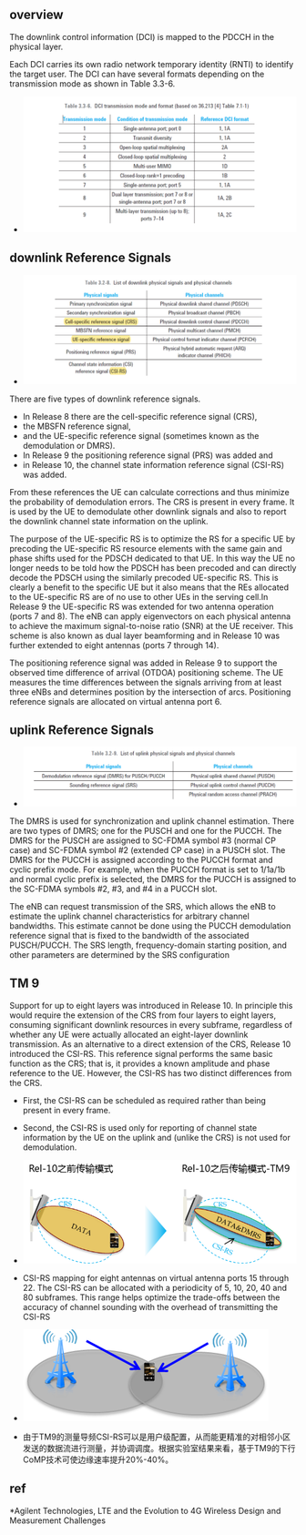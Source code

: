 ## overview
The downlink control information (DCI) is mapped to the PDCCH in the physical layer. 

Each DCI carries its own radio network temporary identity (RNTI) to identify the target user. The DCI can have several formats depending on the transmission mode as shown in Table 3.3-6.

* ![tm overview](tm_overview.png)



## downlink Reference Signals
* ![dl_phy_signals](dl_phy_signals.png)

There are five types of downlink reference signals. 
* In Release 8 there are the cell-specific reference signal (CRS), 
* the MBSFN reference signal, 
* and the UE-specific reference signal (sometimes known as the demodulation or DMRS). 
* In Release 9 the positioning reference signal (PRS) was added and
* in Release 10, the channel state information reference signal (CSI-RS) was added.

From these references the UE can calculate corrections and thus minimize the probability of demodulation errors. The CRS is present in every frame. It is used by the UE to demodulate other
downlink signals and also to report the downlink channel state information on the uplink.

The purpose of the UE-specific RS is to optimize the RS for a specific UE by precoding the UE-specific RS resource elements with the same gain and phase shifts used for the PDSCH dedicated to that UE. In this way the UE no longer needs to be told how the PDSCH has been precoded and can directly decode the PDSCH using the similarly precoded UE-specific RS. This is clearly a benefit to the specific UE but it also means that the REs allocated to the UE-specific RS are of no use to other UEs in the serving cell.In Release 9 the UE-specific RS was extended for two antenna operation (ports 7 and 8). The eNB can apply eigenvectors on each physical antenna to achieve the maximum signal-to-noise ratio (SNR) at the UE receiver. This scheme is also known as dual layer beamforming and in Release 10 was further extended to eight antennas (ports 7 through 14).

The positioning reference signal was added in Release 9 to support the observed time difference of arrival (OTDOA) positioning scheme. The UE measures the time differences between the signals arriving from at least three eNBs and determines position by the intersection of arcs. Positioning reference signals are allocated on virtual antenna port 6.



##  uplink Reference Signals
* ![ul_phy_signals](ul_phy_signals.png)

The DMRS is used for synchronization and uplink channel estimation. There are two types of DMRS; one for the PUSCH and one for the PUCCH. The DMRS for the PUSCH are assigned to SC-FDMA symbol #3 (normal CP case) and SC-FDMA symbol #2 (extended CP case) in a PUSCH slot. The DMRS for the PUCCH is assigned according to the PUCCH format and cyclic prefix mode. For example, when the PUCCH format is set to 1/1a/1b and normal cyclic prefix is selected, the DMRS for the PUCCH is assigned to the SC-FDMA symbols #2, #3, and #4 in a PUCCH slot.

The eNB can request transmission of the SRS, which allows the eNB to estimate the uplink channel characteristics for arbitrary channel bandwidths. This estimate cannot be done using the PUCCH demodulation reference signal that is fixed to the bandwidth of the associated PUSCH/PUCCH. The SRS length, frequency-domain starting position, and other parameters are determined by the SRS configuration

## TM 9
Support for up to eight layers was introduced in Release 10. In principle this would require the extension of the CRS from four layers to eight layers, consuming significant downlink resources in every subframe, regardless of whether any UE were actually allocated an eight-layer downlink transmission. As an alternative to a direct extension of the CRS, Release 10 introduced the
CSI-RS. This reference signal performs the same basic function as the CRS; that is, it provides a known amplitude and phase reference to the UE. However, the CSI-RS has two distinct differences from the CRS. 
* First, the CSI-RS can be scheduled as required rather than being present in every frame.
* Second, the CSI-RS is used only for reporting of channel state information by the UE on the uplink and (unlike the CRS) is not used for demodulation.
* ![tm9 csi](tm9_csi.png)
* CSI-RS mapping for eight antennas on virtual antenna ports 15 through 22. The CSI-RS can be
allocated with a periodicity of 5, 10, 20, 40 and 80 subframes. This range helps optimize the trade-offs between the accuracy of channel sounding with the overhead of transmitting the CSI-RS

* ![tm9 dl CoMP](tm9_dl_CoMP.png)

* 由于TM9的测量导频CSI-RS可以是用户级配置，从而能更精准的对相邻小区发送的数据流进行测量，并协调调度。根据实验室结果来看，基于TM9的下行 CoMP技术可使边缘速率提升20%-40%。

## ref
*Agilent Technologies, LTE and the Evolution to 4G Wireless Design and Measurement Challenges